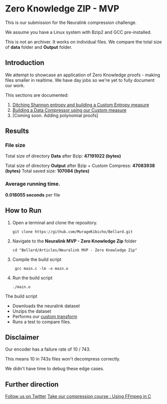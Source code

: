 # Zero Knowledge ZIP - MVP

This is our submission for the Neuralink compression challenge.

We assume you have a Linux system with Bzip2 and GCC pre-installed.

This is not an archiver. It works on individual files.
We compare the total size of **data** folder and **Output** folder.

## Introduction
We attempt to showcase an application of Zero Knowledge proofs -  making files smaller in realtime.
We have day jobs so we're yet to fully document our work.


This sections are documented:
1. [Ditching Shannon entropy and building a Custom Entropy measure](https://kibicho.substack.com/p/the-uniformity-measure?r=2at73k)
2. [Building a Data Compressor using our Custom measure]()
3. [Coming soon. Adding polynomial proofs]

## Results

### File size
Total size of directory **Data** after Bzip:   **47191022 (bytes)**

Total size of directory **Output** after Bzip + Custom Compress:   **47083938 (bytes)**
Total saved  size:     **107084 (bytes)**

### Average running time.
**0.018055 seconds** per file

## How to Run
1. Open a terminal and clone the repository.
   
   ```git clone https://github.com/MurageKibicho/Bellard.git```
2. Navigate to the **Neuralink MVP - Zero Knowledge Zip** folder
   
   ```cd "Bellard/Articles/Neuralink MVP - Zero Knowledge Zip" ```

3. Compile the build script
   
   ``` gcc main.c -lm -o main.o```

4. Run the build script
   
   ```./main.o```

 The build script
   - Downloads the neuralink dataset
   - Unzips the dataset
   - Performs our [custom transform]()
   - Runs a test to compare files.
 
   
## Disclaimer
Our encoder has a failure rate of 10 / 743.

This means 10 in 743s files won't decompress correctly.

We didn't have time to debug these edge cases.

## Further direction
[Follow us on Twitter](https://x.com/murage_kibicho)
[Take our compression course : Using FFmpeg in C](https://www.udemy.com/course/part-1-video-coding-with-ffmpeg-and-c-in-replit-online-ide/)


